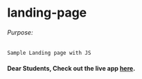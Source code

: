 # landing-page

###### Purpose:
    Sample Landing page with JS

#### Dear Students, Check out the live app [here](https://kdeepika-brs.github.io/landing-page/).
